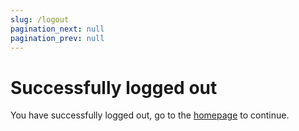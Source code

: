```yaml
---
slug: /logout
pagination_next: null
pagination_prev: null
---
```


# Successfully logged out

You have successfully logged out, go to the [homepage](https://handbook.burendo.com) to continue.
